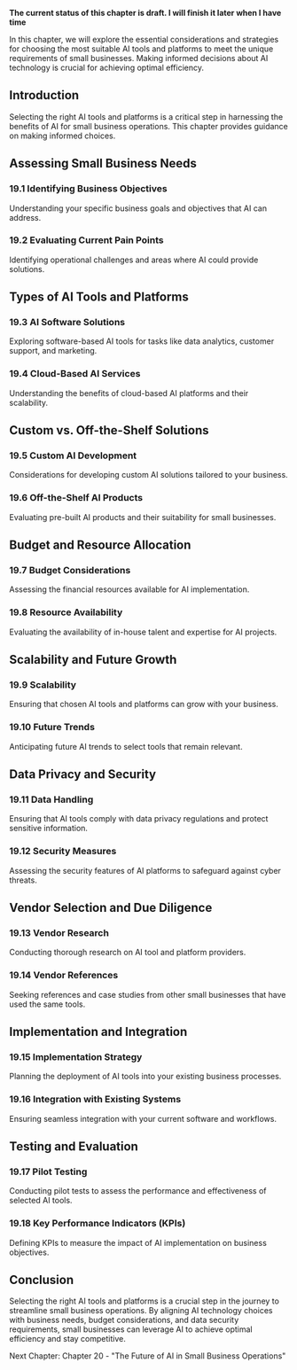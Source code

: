 **The current status of this chapter is draft. I will finish it later when I have time**

In this chapter, we will explore the essential considerations and strategies for choosing the most suitable AI tools and platforms to meet the unique requirements of small businesses. Making informed decisions about AI technology is crucial for achieving optimal efficiency.

Introduction
------------

Selecting the right AI tools and platforms is a critical step in harnessing the benefits of AI for small business operations. This chapter provides guidance on making informed choices.

Assessing Small Business Needs
------------------------------

### 19.1 Identifying Business Objectives

Understanding your specific business goals and objectives that AI can address.

### 19.2 Evaluating Current Pain Points

Identifying operational challenges and areas where AI could provide solutions.

Types of AI Tools and Platforms
-------------------------------

### 19.3 AI Software Solutions

Exploring software-based AI tools for tasks like data analytics, customer support, and marketing.

### 19.4 Cloud-Based AI Services

Understanding the benefits of cloud-based AI platforms and their scalability.

Custom vs. Off-the-Shelf Solutions
----------------------------------

### 19.5 Custom AI Development

Considerations for developing custom AI solutions tailored to your business.

### 19.6 Off-the-Shelf AI Products

Evaluating pre-built AI products and their suitability for small businesses.

Budget and Resource Allocation
------------------------------

### 19.7 Budget Considerations

Assessing the financial resources available for AI implementation.

### 19.8 Resource Availability

Evaluating the availability of in-house talent and expertise for AI projects.

Scalability and Future Growth
-----------------------------

### 19.9 Scalability

Ensuring that chosen AI tools and platforms can grow with your business.

### 19.10 Future Trends

Anticipating future AI trends to select tools that remain relevant.

Data Privacy and Security
-------------------------

### 19.11 Data Handling

Ensuring that AI tools comply with data privacy regulations and protect sensitive information.

### 19.12 Security Measures

Assessing the security features of AI platforms to safeguard against cyber threats.

Vendor Selection and Due Diligence
----------------------------------

### 19.13 Vendor Research

Conducting thorough research on AI tool and platform providers.

### 19.14 Vendor References

Seeking references and case studies from other small businesses that have used the same tools.

Implementation and Integration
------------------------------

### 19.15 Implementation Strategy

Planning the deployment of AI tools into your existing business processes.

### 19.16 Integration with Existing Systems

Ensuring seamless integration with your current software and workflows.

Testing and Evaluation
----------------------

### 19.17 Pilot Testing

Conducting pilot tests to assess the performance and effectiveness of selected AI tools.

### 19.18 Key Performance Indicators (KPIs)

Defining KPIs to measure the impact of AI implementation on business objectives.

Conclusion
----------

Selecting the right AI tools and platforms is a crucial step in the journey to streamline small business operations. By aligning AI technology choices with business needs, budget considerations, and data security requirements, small businesses can leverage AI to achieve optimal efficiency and stay competitive.

Next Chapter: Chapter 20 - "The Future of AI in Small Business Operations"
